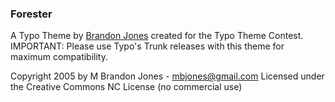 ### Forester

A Typo Theme by [Brandon Jones][1] created for the Typo Theme Contest. IMPORTANT: Please use Typo's Trunk releases with this theme for maximum compatibility.

Copyright 2005 by M Brandon Jones - mbjones@gmail.com
Licensed under the Creative Commons NC License (no commercial use)

[1]: http://www.mbjones.org/
